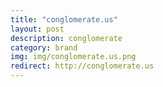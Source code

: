 ```yaml
---
title: "conglomerate.us"
layout: post
description: conglomerate
category: brand
img: img/conglomerate.us.png
redirect: http://conglomerate.us
---
```


